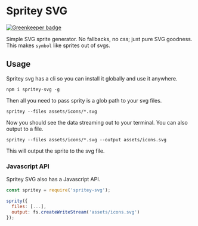 # Spritey SVG

[![Greenkeeper badge](https://badges.greenkeeper.io/jcblw/spritey-svg.svg)](https://greenkeeper.io/)

Simple SVG sprite generator. No fallbacks, no css; just pure SVG goodness. This makes `symbol` like sprites out of svgs.

## Usage

Spritey svg has a cli so you can install it globally and use it anywhere.

```shell
npm i spritey-svg -g
```

Then all you need to pass sprity is a glob path to your svg files.

```shell
spritey --files assets/icons/*.svg
```

Now you should see the data streaming out to your terminal. You can also output to a file.

```shell
spritey --files assets/icons/*.svg --output assets/icons.svg
```

This will output the sprite to the svg file.

### Javascript API

Spritey SVG also has a Javascript API.

```javascript
const spritey = require('spritey-svg');

sprity({
  files: [...],
  output: fs.createWriteStream('assets/icons.svg')
});
```
